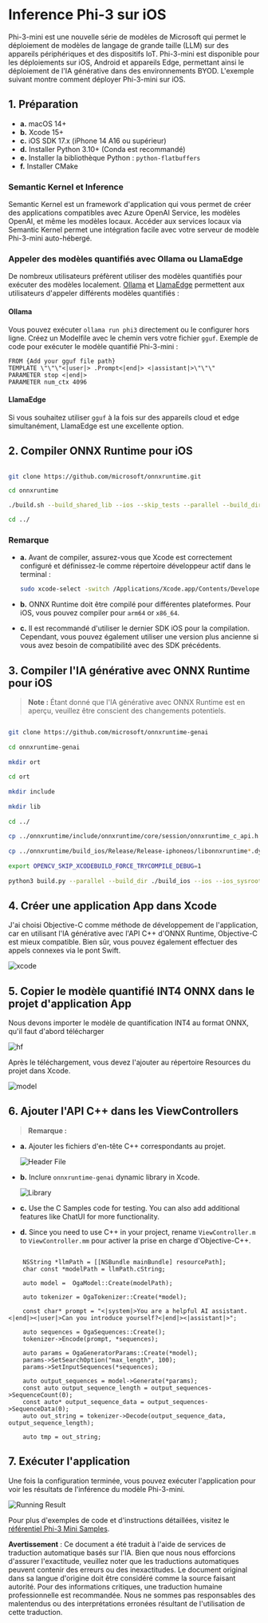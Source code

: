 # **Inference Phi-3 sur iOS**

Phi-3-mini est une nouvelle série de modèles de Microsoft qui permet le déploiement de modèles de langage de grande taille (LLM) sur des appareils périphériques et des dispositifs IoT. Phi-3-mini est disponible pour les déploiements sur iOS, Android et appareils Edge, permettant ainsi le déploiement de l'IA générative dans des environnements BYOD. L'exemple suivant montre comment déployer Phi-3-mini sur iOS.

## **1. Préparation**

- **a.** macOS 14+
- **b.** Xcode 15+
- **c.** iOS SDK 17.x (iPhone 14 A16 ou supérieur)
- **d.** Installer Python 3.10+ (Conda est recommandé)
- **e.** Installer la bibliothèque Python : `python-flatbuffers`
- **f.** Installer CMake

### Semantic Kernel et Inference

Semantic Kernel est un framework d'application qui vous permet de créer des applications compatibles avec Azure OpenAI Service, les modèles OpenAI, et même les modèles locaux. Accéder aux services locaux via Semantic Kernel permet une intégration facile avec votre serveur de modèle Phi-3-mini auto-hébergé.

### Appeler des modèles quantifiés avec Ollama ou LlamaEdge

De nombreux utilisateurs préfèrent utiliser des modèles quantifiés pour exécuter des modèles localement. [Ollama](https://ollama.com) et [LlamaEdge](https://llamaedge.com) permettent aux utilisateurs d'appeler différents modèles quantifiés :

#### **Ollama**

Vous pouvez exécuter `ollama run phi3` directement ou le configurer hors ligne. Créez un Modelfile avec le chemin vers votre fichier `gguf`. Exemple de code pour exécuter le modèle quantifié Phi-3-mini :

```gguf
FROM {Add your gguf file path}
TEMPLATE \"\"\"<|user|> .Prompt<|end|> <|assistant|>\"\"\"
PARAMETER stop <|end|>
PARAMETER num_ctx 4096
```

#### **LlamaEdge**

Si vous souhaitez utiliser `gguf` à la fois sur des appareils cloud et edge simultanément, LlamaEdge est une excellente option.

## **2. Compiler ONNX Runtime pour iOS**

```bash

git clone https://github.com/microsoft/onnxruntime.git

cd onnxruntime

./build.sh --build_shared_lib --ios --skip_tests --parallel --build_dir ./build_ios --ios --apple_sysroot iphoneos --osx_arch arm64 --apple_deploy_target 17.5 --cmake_generator Xcode --config Release

cd ../

```

### **Remarque**

- **a.** Avant de compiler, assurez-vous que Xcode est correctement configuré et définissez-le comme répertoire développeur actif dans le terminal :

    ```bash
    sudo xcode-select -switch /Applications/Xcode.app/Contents/Developer
    ```

- **b.** ONNX Runtime doit être compilé pour différentes plateformes. Pour iOS, vous pouvez compiler pour `arm64` or `x86_64`.

- **c.** Il est recommandé d'utiliser le dernier SDK iOS pour la compilation. Cependant, vous pouvez également utiliser une version plus ancienne si vous avez besoin de compatibilité avec des SDK précédents.

## **3. Compiler l'IA générative avec ONNX Runtime pour iOS**

> **Note :** Étant donné que l'IA générative avec ONNX Runtime est en aperçu, veuillez être conscient des changements potentiels.

```bash

git clone https://github.com/microsoft/onnxruntime-genai
 
cd onnxruntime-genai
 
mkdir ort
 
cd ort
 
mkdir include
 
mkdir lib
 
cd ../
 
cp ../onnxruntime/include/onnxruntime/core/session/onnxruntime_c_api.h ort/include
 
cp ../onnxruntime/build_ios/Release/Release-iphoneos/libonnxruntime*.dylib* ort/lib
 
export OPENCV_SKIP_XCODEBUILD_FORCE_TRYCOMPILE_DEBUG=1
 
python3 build.py --parallel --build_dir ./build_ios --ios --ios_sysroot iphoneos --ios_arch arm64 --ios_deployment_target 17.5 --cmake_generator Xcode --cmake_extra_defines CMAKE_XCODE_ATTRIBUTE_CODE_SIGNING_ALLOWED=NO

```

## **4. Créer une application App dans Xcode**

J'ai choisi Objective-C comme méthode de développement de l'application, car en utilisant l'IA générative avec l'API C++ d'ONNX Runtime, Objective-C est mieux compatible. Bien sûr, vous pouvez également effectuer des appels connexes via le pont Swift.

![xcode](../../../../translated_images/xcode.2817f1d089dc7d09ba6a41361db7052567d63f714062e2e4325b0e0895ccb4c4.fr.png)

## **5. Copier le modèle quantifié INT4 ONNX dans le projet d'application App**

Nous devons importer le modèle de quantification INT4 au format ONNX, qu'il faut d'abord télécharger

![hf](../../../../translated_images/hf.dd843c3e95f3b462a3d5f06dbbb17c1f1a33b87688c1cda4d990084ef71a4eed.fr.png)

Après le téléchargement, vous devez l'ajouter au répertoire Resources du projet dans Xcode.

![model](../../../../translated_images/model.2b8e95a590e70374b2294b16f8ae18c9110239a550e64dc034d6bc16d37e0106.fr.png)

## **6. Ajouter l'API C++ dans les ViewControllers**

> **Remarque :**

- **a.** Ajouter les fichiers d'en-tête C++ correspondants au projet.

  ![Header File](../../../../translated_images/head.7eeb79e1de8f375590e7a5c54fcc8278d265fee3135ebce9c8e241e08d823f7c.fr.png)

- **b.** Inclure `onnxruntime-genai` dynamic library in Xcode.

  ![Library](../../../../translated_images/lib.9388329df08543518d094d14c8ca0c8e6f0ce264ee68630a8c5c3d783355b6d1.fr.png)

- **c.** Use the C Samples code for testing. You can also add additional features like ChatUI for more functionality.

- **d.** Since you need to use C++ in your project, rename `ViewController.m` to `ViewController.mm` pour activer la prise en charge d'Objective-C++.

```objc

    NSString *llmPath = [[NSBundle mainBundle] resourcePath];
    char const *modelPath = llmPath.cString;

    auto model =  OgaModel::Create(modelPath);

    auto tokenizer = OgaTokenizer::Create(*model);

    const char* prompt = "<|system|>You are a helpful AI assistant.<|end|><|user|>Can you introduce yourself?<|end|><|assistant|>";

    auto sequences = OgaSequences::Create();
    tokenizer->Encode(prompt, *sequences);

    auto params = OgaGeneratorParams::Create(*model);
    params->SetSearchOption("max_length", 100);
    params->SetInputSequences(*sequences);

    auto output_sequences = model->Generate(*params);
    const auto output_sequence_length = output_sequences->SequenceCount(0);
    const auto* output_sequence_data = output_sequences->SequenceData(0);
    auto out_string = tokenizer->Decode(output_sequence_data, output_sequence_length);
    
    auto tmp = out_string;

```

## **7. Exécuter l'application**

Une fois la configuration terminée, vous pouvez exécuter l'application pour voir les résultats de l'inférence du modèle Phi-3-mini.

![Running Result](../../../../translated_images/result.a2debbd16a6697a8cbd23dadff703358ea87eee7d68f0643b83707a578ca73e8.fr.jpg)

Pour plus d'exemples de code et d'instructions détaillées, visitez le [référentiel Phi-3 Mini Samples](https://github.com/Azure-Samples/Phi-3MiniSamples/tree/main/ios).

**Avertissement** :
Ce document a été traduit à l'aide de services de traduction automatique basés sur l'IA. Bien que nous nous efforcions d'assurer l'exactitude, veuillez noter que les traductions automatiques peuvent contenir des erreurs ou des inexactitudes. Le document original dans sa langue d'origine doit être considéré comme la source faisant autorité. Pour des informations critiques, une traduction humaine professionnelle est recommandée. Nous ne sommes pas responsables des malentendus ou des interprétations erronées résultant de l'utilisation de cette traduction.